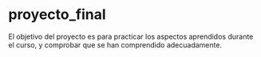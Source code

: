 # proyecto_final
El objetivo del proyecto es para practicar los aspectos aprendidos durante el curso, y comprobar que se han comprendido adecuadamente. 

